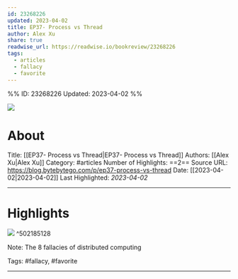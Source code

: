 ```yaml
---
id: 23268226
updated: 2023-04-02
title: EP37- Process vs Thread
author: Alex Xu
share: true
readwise_url: https://readwise.io/bookreview/23268226
tags:
  - articles
  - fallacy
  - favorite
---
```


%%
ID: 23268226
Updated: 2023-04-02
%%

![]( https://substackcdn.com/image/youtube/w_728,c_limit/4rLW7zg21gI)

# About
Title: [[EP37- Process vs Thread|EP37- Process vs Thread]]
Authors: [[Alex Xu|Alex Xu]]
Category: #articles
Number of Highlights: ==2==
Source URL: https://blog.bytebytego.com/p/ep37-process-vs-thread
Date: [[2023-04-02|2023-04-02]]
Last Highlighted: *2023-04-02*

---

# Highlights

![](https://substackcdn.com/image/fetch/w_1456,c_limit,f_auto,q_auto:good,fl_progressive:steep/https%3A%2F%2Fbucketeer-e05bbc84-baa3-437e-9518-adb32be77984.s3.amazonaws.com%2Fpublic%2Fimages%2F67754b1a-5dd5-42b0-8253-b604657ec7c5_3519x3120.jpeg) ^502185128

Note: The 8 fallacies of distributed computing

Tags: #fallacy, #favorite

---